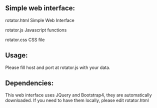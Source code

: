 Simple web interface:
----------------------------------------------------------------


rotator.html Simple Web Interface

rotator.js Javascript functions

rotator.css CSS file

Usage:
----------------------------------------------------------------

Please fill host and port at rotator.js with your data.

Dependencies:
----------------------------------------------------------------

This web interface uses JQuery and Bootstrap4, they are automatically downloaded. If you need to have them locally, please edit rotator.html